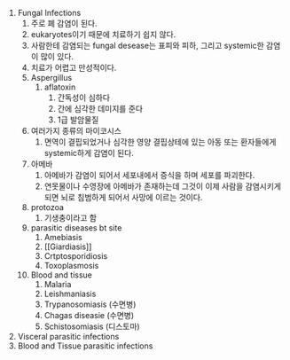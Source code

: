 1. Fungal Infections
	1. 주로 폐 감염이 된다.
	2. eukaryotes이기 때문에 치료하기 쉽지 않다.
	3. 사람한테 감염되는 fungal desease는 표피와 피하, 그리고 systemic한 감염이 많이 있다.
	4. 치료가 어렵고 만성적이다.
	5. Aspergillus 
		1. aflatoxin
			1. 간독성이 심하다
			2. 간에 심각한 데미지를 준다
			3. 1급 발암물질
	6. 여러가지 종류의 마이코시스
		1. 면역이 결핍되었거나 심각한 영양 결핍상테에 있는 아동 또는 환자들에게 systemic하게 감염이 된다.
	7. 아메바
		1. 아메바가 감염이 되어서 세포내에서 증식을 하며 세포를 파괴한다.
		2. 연못물이나 수영장에 아메바가 존재하는데 그것이 이제 사람을 감염시키게 되면 뇌로 침범하게 되어서 사망에 이르는 것이다.
	8. protozoa
		1. 기생충이라고 함
	9. parasitic diseases bt site
		1. Amebiasis
		2. [[Giardiasis]]
		3. Crtptosporidiosis
		4. Toxoplasmosis
	10. Blood and tissue
		1. Malaria
		2. Leishmaniasis
		3. Trypanosomiasis (수면병)
		4. Chagas diseasie (수면병)
		5. Schistosomiasis (디스토마)
2. Visceral parasitic infections
3. Blood and Tissue parasitic infections